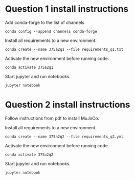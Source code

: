 # Question 1 install instructions

Add conda-forge to the list of channels.

```
conda config --append channels conda-forge
```

Install all requirements to a new environment.

```
conda create --name 375a2q1 --file requirements_q1.txt
```

Activate the new environment before running code.

```
conda activate 375a2q1
```

Start jupyter and run notebooks.

```
jupyter notebook
```

# Question 2 install instructions

Follow instructions from pdf to install MuJoCo.

Install all requirements to a new environment.

```
conda create --name 375a2q2 --file requirements_q2.yml
```

Activate the new environment before running code.

```
conda activate 375a2q2
```

Start jupyter and run notebooks.

```
jupyter notebook
```
